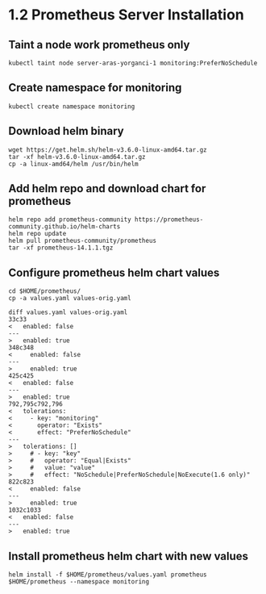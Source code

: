 # 1.2 Prometheus Server Installation
## Taint a node work prometheus only
```
kubectl taint node server-aras-yorganci-1 monitoring:PreferNoSchedule
```

## Create namespace for monitoring
```
kubectl create namespace monitoring
```

## Download helm binary
```
wget https://get.helm.sh/helm-v3.6.0-linux-amd64.tar.gz
tar -xf helm-v3.6.0-linux-amd64.tar.gz
cp -a linux-amd64/helm /usr/bin/helm
```

## Add helm repo and download chart for prometheus
```
helm repo add prometheus-community https://prometheus-community.github.io/helm-charts
helm repo update
helm pull prometheus-community/prometheus
tar -xf prometheus-14.1.1.tgz
```

## Configure prometheus helm chart values
```
cd $HOME/prometheus/
cp -a values.yaml values-orig.yaml

diff values.yaml values-orig.yaml
33c33
<   enabled: false
---
>   enabled: true
348c348
<     enabled: false
---
>     enabled: true
425c425
<   enabled: false
---
>   enabled: true
792,795c792,796
<   tolerations:
<     - key: "monitoring"
<       operator: "Exists"
<       effect: "PreferNoSchedule"
---
>   tolerations: []
>     # - key: "key"
>     #   operator: "Equal|Exists"
>     #   value: "value"
>     #   effect: "NoSchedule|PreferNoSchedule|NoExecute(1.6 only)"
822c823
<     enabled: false
---
>     enabled: true
1032c1033
<   enabled: false
---
>   enabled: true
```

## Install prometheus helm chart with new values
```
helm install -f $HOME/prometheus/values.yaml prometheus $HOME/prometheus --namespace monitoring
```

